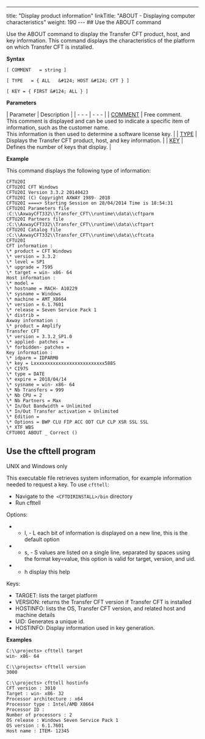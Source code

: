 ---
title: "Display product information"
linkTitle: "ABOUT - Displaying computer characteristics"
weight: 190
--- ## Use the ABOUT command

Use the ABOUT command to display
the Transfer CFT product, host, and key information. This command displays the characteristics of the platform
on which Transfer CFT is installed.

******Syntax******

`[ COMMENT   = string ]`

`[ TYPE   = { ALL   &#124; HOST &#124; CFT } ]`

`[ KEY = { FIRST &#124; ALL } ]`

****Parameters****

| Parameter  | Description  |
| - - - | - - - |
| [COMMENT](../../command_summary/parameter_intro/comment) | Free comment.<br/> This comment is displayed and can be used to indicate a specific item of information, such as the customer name.<br/> This information is then used to determine a software license key. |
| [TYPE](../../command_summary/parameter_intro/type)  | Displays the Transfer CFT product, host, and key information.  |
| [KEY](../../command_summary/parameter_intro/key)  | Defines the number of keys that display.  |

****Example****

This command displays the following type of information:

```
CFTU20I
CFTU20I CFT Windows
CFTU20I Version 3.3.2 20140423
CFTU20I (C) Copyright AXWAY 1989- 2018
CFTU20I ====> Starting Session on 28/04/2014 Time is 18:54:31
CFTU20I Parameters file :C:\\AxwayCFT332\\Transfer_CFT\\runtime\\data\\cftparm
CFTU20I Partners file :C:\\AxwayCFT332\\Transfer_CFT\\runtime\\data\\cftpart
CFTU20I Catalog file :C:\\AxwayCFT332\\Transfer_CFT\\runtime\\data\\cftcata
CFTU20I
CFT information :
\* product = CFT Windows
\* version = 3.3.2
\* level = SP1
\* upgrade = 7595
\* target = win- x86- 64
Host information :
\* model =
\* hostname = MACH- A10229
\* sysname = Windows
\* machine = AMT_X8664
\* version = 6.1.7601
\* release = Seven Service Pack 1
\* distrib =
Axway information :
\* product = Amplify
Transfer CFT
\* version = 3.3.2_SP1.0
\* applied- patches =
\* forbidden- patches =
Key information :
\* idparm = IDPARM0
\* key = Lxxxxxxxxxxxxxxxxxxxxxxxxxx588S
\* CI97S
\* type = DATE
\* expire = 2018/04/14
\* sysname = win- x86- 64
\* Nb Transfers = 999
\* Nb CPU = 2
\* Nb Partners = Max
\* In/Out Bandwidth = Unlimited
\* In/Out Transfer activation = Unlimited
\* Edition =
\* Options = BWP CLU FIP ACC ODT CLP CLP XSR SSL SSL
\* XTF WBS
CFTU00I ABOUT _ Correct ()
```
<span id="CFTTELL"></span>

## Use the cfttell program

UNIX and Windows only

This executable file retrieves system information, for example information needed to request a key. To use `cfttell`:

- Navigate to the` <CFTDIRINSTALL>/bin` directory
- Run cfttell

Options:

- - l, - L each bit of information is displayed on a new line, this is the default option
- - s, - S values are listed on a single line, separated by spaces using the format key=value, this option is valid for target, version, and uid.
- - h display this help

Keys:

- TARGET: lists the target platform
- VERSION: returns the Transfer CFT version if Transfer CFT is installed
- HOSTINFO: lists the OS, Transfer CFT version, and related host and machine details
- UID: Generates a unique id.
- HOSTINFO: Display information used in key generation.

****Examples****

```
C:\\projects> cfttell target
win- x86- 64
```

```
C:\\projects> cfttell version
3000
```

```
C:\\projects> cfttell hostinfo
CFT version : 3010
Target : win- x86- 32
Processor architecture : x64
Processor type : Intel/AMD X8664
Processor ID :
Number of processors : 2
OS release : Windows Seven Service Pack 1
OS version : 6.1.7601
Host name : ITEM- 12345
```
